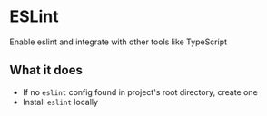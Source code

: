 # ESLint

Enable eslint and integrate with other tools like TypeScript

## What it does

- If no `eslint` config found in project's root directory, create one
- Install `eslint` locally
